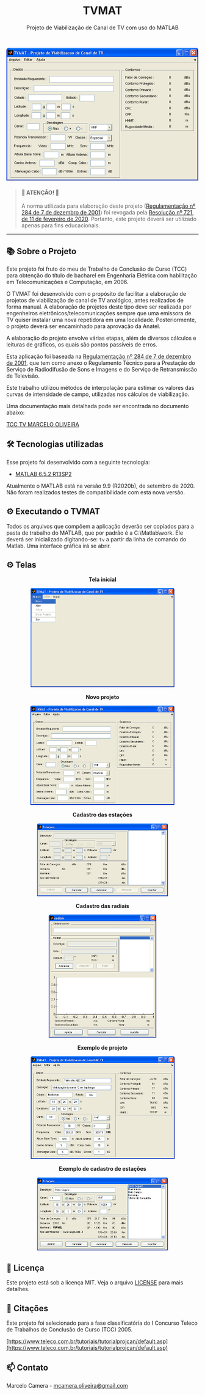 <p align="center">
	<h1 align="center">TVMAT</h1>
</p>
<p align="center">
  Projeto de Viabilização de Canal de TV com uso do MATLAB
</p>
<br>
<p align="center">
  <img src="images/tela2.gif" alt="TVMAT" width="505" height="347">
</p>


> #### :rotating_light: ATENÇÃO! :rotating_light:
>A norma utilizada para elaboração deste projeto ([Regulamentação nº 284 de 7 de dezembro de 2001](https://www.anatel.gov.br/legislacao/resolucoes/2001/270-resolucao-284)) foi revogada pela [Resolução nº 721, de 11 de fevereiro de 2020](https://www.anatel.gov.br/legislacao/resolucoes/2020/1383-resolucao-721#art10). Portanto, este projeto deverá ser utilizado apenas para fins educacionais.

---

## :books: Sobre o Projeto

Este projeto foi fruto do meu de Trabalho de Conclusão de Curso (TCC) para obtenção do título de bacharel em Engenharia Elétrica com habilitação em Telecomunicações e Computação, em 2006.

O TVMAT foi desenvolvido com o propósito de facilitar a elaboração de projetos de viabilização de canal de TV analógico, antes realizados de forma manual. A elaboração de projetos deste tipo deve ser realizada por engenheiros eletrônicos/telecomunicações sempre que uma emissora de TV quiser instalar uma nova repetidora em uma localidade. Posteriormente, o projeto deverá ser encaminhado para aprovação da Anatel.

A elaboração do projeto envolve várias etapas, além de diversos cálculos e leituras de gráficos, os quais são pontos passíveis de erros.

Esta aplicação foi baseada na [Regulamentação nº 284 de 7 de dezembro de 2001](https://www.anatel.gov.br/legislacao/resolucoes/2001/270-resolucao-284), que tem como anexo o Regulamento Técnico para a Prestação do Serviço de Radiodifusão de Sons e Imagens e do Serviço de Retransmissão de Televisão. 

Este trabalho utilizou métodos de interpolação para estimar os valores das curvas de intensidade de campo, utilizadas nos cálculos de viabilização.

Uma documentação mais detalhada pode ser encontrada no documento abaixo:

[TCC TV MARCELO OLIVEIRA](TCC-TV-MARCELO-OLIVEIRA.pdf)

## :hammer_and_wrench: Tecnologias utilizadas

Esse projeto foi desenvolvido com a seguinte tecnologia:

- [MATLAB 6.5.2 R13SP2](https://www.mathworks.com/products/matlab.html)

Atualmente o MATLAB está na versão 9.9 (R2020b), de setembro de 2020. Não foram realizados testes de compatibilidade com esta nova versão.

## :gear: Executando o TVMAT

Todos os arquivos que compõem a aplicação deverão ser copiados para a pasta de trabalho do MATLAB, que por padrão é a C:\Matlab\work.
Ele deverá ser inicializado digitando-se: `tv` a partir da linha de comando do Matlab. Uma interface gráfica irá se abrir.

## :gear: Telas

<p align="center"><strong>Tela inicial</strong></p>
<p align="center"><img src="images/tela1.gif" alt="TVMAT" width="378" height="260"></p>

<p align="center"><strong>Novo projeto</strong></p>
<p align="center"><img src="images/tela2.gif" alt="TVMAT" width="378" height="260"></p>

<p align="center"><strong>Cadastro das estações</strong></p>
<p align="center"><img src="images/tela3.gif" alt="TVMAT" width="344" height="191"></p>

<p align="center"><strong>Cadastro das radiais</strong></p>
<p align="center"><img src="images/tela4.gif" alt="TVMAT" width="282" height="323"></p>

<p align="center"><strong>Exemplo de projeto</strong></p>
<p align="center"><img src="images/tela5.gif" alt="TVMAT" width="377" height="269"></p>

<p align="center"><strong>Exemplo de cadastro de estações</strong></p>
<p align="center"><img src="images/tela6.gif" alt="TVMAT" width="344" height="192"></p>

## :memo: Licença

Este projeto está sob a licença MIT. Veja o arquivo [LICENSE](LICENSE.md) para mais detalhes.

## :memo: Citações

Este projeto foi selecionado para a fase classificatória do I Concurso Teleco de Trabalhos de Conclusão de Curso (TCC) 2005.

[https://www.teleco.com.br/tutoriais/tutorialprojcan/default.asp](https://www.teleco.com.br/tutoriais/tutorialprojcan/default.asp)

## :mailbox: Contato

Marcelo Camera - mcamera.oliveira@gmail.com

